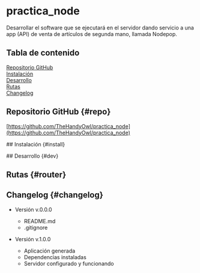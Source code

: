# practica_node  

Desarrollar el software que se ejecutará en el servidor dando servicio a una app (API) de venta de artículos de segunda mano, llamada Nodepop.  


## Tabla de contenido  

[Repositorio GitHub](#repo)  
[Instalación](#install)  
[Desarrollo](#dev)  
[Rutas](#router)  
[Changelog](#changelog)  


## Repositorio GitHub {#repo}  

[https://github.com/TheHandyOwl/practica_node](https://github.com/TheHandyOwl/practica_node)  


## Instalación {#install}  


## Desarrollo {#dev}  


## Rutas {#router}  


## Changelog {#changelog}  
- Versión v.0.0.0  
    - README.md  
    - .gitignore  

- Versión v.1.0.0  
    - Aplicación generada  
    - Dependencias instaladas  
    - Servidor configurado y funcionando  
